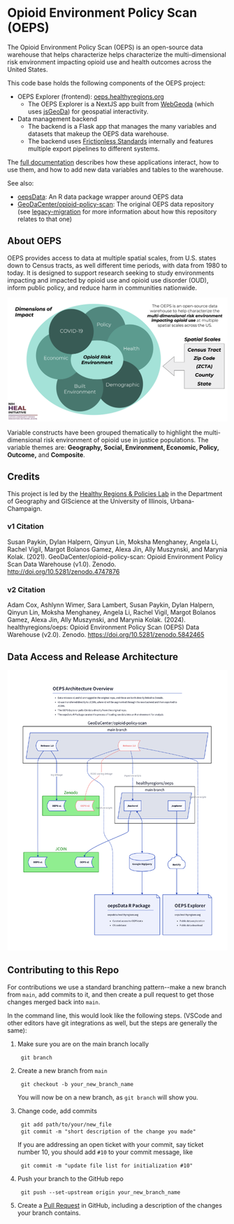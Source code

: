 # Opioid Environment Policy Scan (OEPS)

The Opioid Environment Policy Scan (OEPS) is an open-source data warehouse that helps characterize helps characterize the multi-dimensional risk environment impacting opioid use and health outcomes across the United States.

This code base holds the following components of the OEPS project:

- OEPS Explorer (frontend): [oeps.healthyregions.org](https://oeps.healthyregions.org)
    - The OEPS Explorer is a NextJS app built from [WebGeoda](https://docs.webgeoda.org/) (which uses [jsGeoDa](https://jsgeoda.libgeoda.org/)) for geospatial interactivity.
- Data management backend
    - The backend is a Flask app that manages the many variables and datasets that makeup the OEPS data warehouse.
    - The backend uses [Frictionless Standards](https://specs.frictionlessdata.io) internally and features multiple export pipelines to different systems.

The [full documentation](./docs) describes how these applications interact, how to use them, and how to add new data variables and tables to the warehouse.

See also:

- [oepsData](https://oepsdata.healthyregions.org): An R data package wrapper around OEPS data
- [GeoDaCenter/opioid-policy-scan](https://github.com/GeoDaCenter/opioid-policy-scan): The original OEPS data repository (see [legacy-migration](./docs/legacy-migration.md) for more information about how this repository relates to that one)

## About OEPS

OEPS provides access to data at multiple spatial scales, from U.S. states down to Census tracts, as well different time periods, with data from 1980 to today. It is designed to support research seeking to study environments impacting and impacted by opioid use and opioid use disorder (OUD), inform public policy, and reduce harm in communities nationwide.

![](./explorer/public/images/oeps-diagram.png)

Variable constructs have been grouped thematically to highlight the multi-dimensional risk environment of opioid use in justice populations.  The variable themes are: **Geography, Social, Environment, Economic, Policy, Outcome,** and **Composite**.

## Credits

This project is led by the [Healthy Regions & Policies Lab](https://healthyregions.org) in the Department of Geography and GIScience at the University of Illinois, Urbana-Champaign.

### v1 Citation

Susan Paykin, Dylan Halpern, Qinyun Lin, Moksha Menghaney, Angela Li, Rachel Vigil, Margot Bolanos Gamez, Alexa Jin, Ally Muszynski, and Marynia Kolak. (2021). GeoDaCenter/opioid-policy-scan: Opioid Environment Policy Scan Data Warehouse (v1.0). Zenodo. http://doi.org/10.5281/zenodo.4747876

### v2 Citation

Adam Cox, Ashlynn Wimer, Sara Lambert, Susan Paykin, Dylan Halpern, Qinyun Lin, Moksha Menghaney, Angela Li, Rachel Vigil, Margot Bolanos Gamez, Alexa Jin, Ally Muszynski, and Marynia Kolak. (2024). healthyregions/oeps: Opioid Environment Policy Scan (OEPS) Data Warehouse (v2.0). Zenodo. https://doi.org/10.5281/zenodo.5842465

## Data Access and Release Architecture

![OEPS data release architecture](./docs/img/oeps-overview.png)

## Contributing to this Repo

For contributions we use a standard branching pattern--make a new branch from `main`, add commits to it, and then create a pull request to get those changes merged back into `main`.

In the command line, this would look like the following steps. (VSCode and other editors have git integrations as well, but the steps are generally the same):

1. Make sure you are on the main branch locally

        git branch

2. Create a new branch from `main`

        git checkout -b your_new_branch_name

    You will now be on a new branch, as `git branch` will show you.

3. Change code, add commits

        git add path/to/your/new_file
        git commit -m "short description of the change you made"

    If you are addressing an open ticket with your commit, say ticket number 10, you should add `#10` to your commit message, like

        git commit -m "update file list for initialization #10"

4. Push your branch to the GitHub repo

        git push --set-upstream origin your_new_branch_name

5. Create a [Pull Request](https://github.com/healthyregions/oeps/pulls) in GitHub, including a description of the changes your branch contains.
